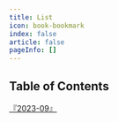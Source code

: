 ```yaml
---
title: List
icon: book-bookmark
index: false
article: false
pageInfo: []
---
```


## Table of Contents
[『2023-09』](2023-09/README.md)
